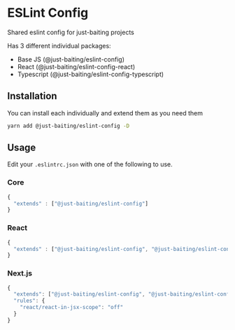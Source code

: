 # ESLint Config

Shared eslint config for just-baiting projects

Has 3 different individual packages:

- Base JS (@just-baiting/eslint-config)
- React (@just-baiting/eslint-config-react)
- Typescript (@just-baiting/eslint-config-typescript)

## Installation

You can install each individually and extend them as you need them

```bash
yarn add @just-baiting/eslint-config -D
```

## Usage
Edit your ```.eslintrc.json``` with one of the following to use.

### Core

```js
{
  "extends" : ["@just-baiting/eslint-config"]
}
```

### React
```js
{
  "extends" : ["@just-baiting/eslint-config", "@just-baiting/eslint-config-react"]
}
```

### Next.js

```js
{
  "extends": ["@just-baiting/eslint-config", "@just-baiting/eslint-config-react"],
  "rules": {
    "react/react-in-jsx-scope": "off"
  }
}
```
